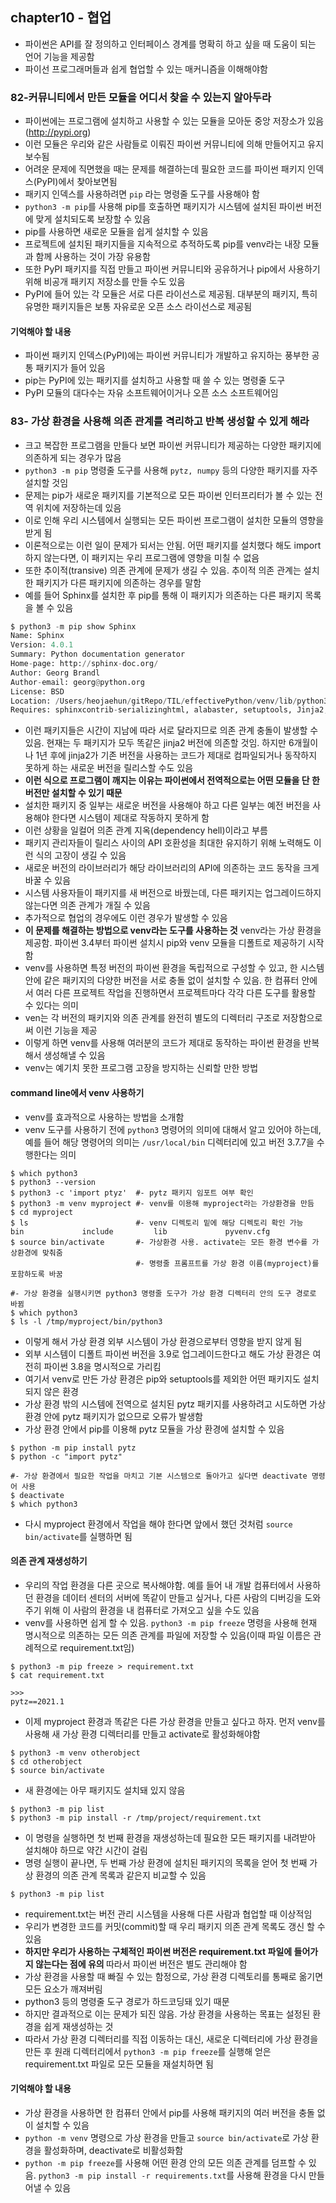 ## chapter10 - 협업
- 파이썬은 API를 잘 정의하고 인터페이스 경계를 명확히 하고 싶을 때 도움이 되는 언어 기능을 제공함
- 파이선 프로그래머들과 쉽게 협업할 수 있는 매커니즘을 이해해야함

### 82-커뮤니티에서 만든 모듈을 어디서 찾을 수 있는지 알아두라
- 파이썬에는 프로그램에 설치하고 사용할 수 있는 모듈을 모아둔 중앙 저장소가 있음(http://pypi.org)
- 이런 모듈은 우리와 같은 사람들로 이뤄진 파이썬 커뮤니티에 의해 만들어지고 유지 보수됨
- 어려운 문제에 직면했을 때는 문제를 해결하는데 필요한 코드를 파이썬 패키지 인덱스(PyPI)에서 찾아보면됨
- 패키지 인덱스를 사용하려면 `pip` 라는 명령줄 도구를 사용해야 함
- `python3 -m pip`를 사용해 pip를 호출하면 패키지가 시스템에 설치된 파이썬 버전에 맞게 설치되도록 보장할 수 있음
- pip를 사용하면 새로운 모듈을 쉽게 설치할 수 있음
- 프로젝트에 설치된 패키지들을 지속적으로 추적하도록 pip를 venv라는 내장 모듈과 함께 사용하는 것이 가장 유용함
- 또한 PyPI 패키지를 직접 만들고 파이썬 커뮤니티와 공유하거나 pip에서 사용하기 위해 비공개 패키지 저장소를 만들 수도 있음
- PyPI에 들어 있는 각 모듈은 서로 다른 라이선스로 제공됨. 대부분의 패키지, 특히 유명한 패키지들은 보통 자유로운 오픈 소스 라이선스로 제공됨

#### 기억해야 할 내용
- 파이썬 패키지 인덱스(PyPI)에는 파이썬 커뮤니티가 개발하고 유지하는 풍부한 공통 패키지가 들어 있음
- pip는 PyPI에 있는 패키지를 설치하고 사용할 때 쓸 수 있는 명령줄 도구
- PyPI 모듈의 대다수는 자유 소프트웨어이거나 오픈 소스 소프트웨어임

### 83- 가상 환경을 사용해 의존 관계를 격리하고 반복 생성할 수 있게 해라
- 크고 복잡한 프로그램을 만들다 보면 파이썬 커뮤니티가 제공하는 다양한 패키지에 의존하게 되는 경우가 많음
- `python3 -m pip` 명령줄 도구를 사용해 `pytz, numpy` 등의 다양한 패키지를 자주 설치할 것임
- 문제는 pip가 새로운 패키지를 기본적으로 모든 파이썬 인터프리터가 볼 수 있는 전역 위치에 저장하는데 있음
- 이로 인해 우리 시스템에서 실행되는 모든 파이썬 프로그램이 설치한 모듈의 영향을 받게 됨
- 이론적으로는 이런 일이 문제가 되서는 안됨. 어떤 패키지를 설치했다 해도 import 하지 않는다면, 이 패키지는 우리 프로그램에 영향을 미칠 수 없음
- 또한 추이적(transive) 의존 관계에 문제가 생길 수 있음. 추이적 의존 관계는 설치한 패키지가 다른 패키지에 의존하는 경우를 말함
- 예를 들어 Sphinx를 설치한 후 pip를 통해 이 패키지가 의존하는 다른 패키지 목록을 볼 수 있음
~~~python
$ python3 -m pip show Sphinx
Name: Sphinx
Version: 4.0.1
Summary: Python documentation generator
Home-page: http://sphinx-doc.org/
Author: Georg Brandl
Author-email: georg@python.org
License: BSD
Location: /Users/heojaehun/gitRepo/TIL/effectivePython/venv/lib/python3.7/site-packages
Requires: sphinxcontrib-serializinghtml, alabaster, setuptools, Jinja2, sphinxcontrib-devhelp, packaging, sphinxcontrib-jsmath, snowballstemmer, docutils, requests, sphinxcontrib-applehelp, MarkupSafe, sphinxcontrib-htmlhelp, imagesize, Pygments, babel, sphinxcontrib-qthelp
~~~
- 이런 패키지들은 시간이 지남에 따라 서로 달라지므로 의존 관계 충돌이 발생할 수 있음. 현재는 두 패키지가 모두 똑같은 jinja2 버전에 의존할 것임. 하지만 6개월이나 1년 후에 jinja2가 기존 버전을 사용하는 코드가 제대로 컴파일되거나 동작하지 못하게 하는 새로운 버전을 릴리스할 수도 있음 
- <b>이런 식으로 프로그램이 깨지는 이유는 파이썬에서 전역적으로는 어떤 모듈을 단 한 버전만 설치할 수 있기 때문</b>
- 설치한 패키지 중 일부는 새로운 버전을 사용해야 하고 다른 일부는 예전 버전을 사용해야 한다면 시스템이 제대로 작동하지 못하게 함
- 이런 상황을 일컬어 의존 관계 지옥(dependency hell)이라고 부름
- 패키지 관리자들이 릴리스 사이의 API 호환성을 최대한 유지하기 위해 노력해도 이런 식의 고장이 생길 수 있음 
- 새로운 버전의 라이브러리가 해당 라이브러리의 API에 의존하는 코드 동작을 크게 바꿀 수 있음
- 시스템 사용자들이 패키지를 새 버전으로 바꿨는데, 다른 패키지는 업그레이드하지 않는다면 의존 관계가 개질 수 있음
- 추가적으로 협업의 경우에도 이런 경우가 발생할 수 있음
- <b>이 문제를 해결하는 방법으로 venv라는 도구를 사용하는 것</b> venv라는 가상 환경을 제공함. 파이썬 3.4부터 파이썬 설치시 pip와 venv 모듈을 디폴트로 제공하기 시작함
- venv를 사용하면 특정 버전의 파이썬 환경을 독립적으로 구성할 수 있고, 한 시스템 안에 같은 패키지의 다양한 버전을 서로 충돌 없이 설치할 수 있음. 한 컴퓨터 안에서 여러 다른 프로젝트 작업을 진행하면서 프로젝트마다 각각 다른 도구를 활용할 수 있다는 의미
- ven는 각 버전의 패키지와 의존 관계를 완전히 별도의 디렉터리 구조로 저장함으로써 이런 기능을 제공
- 이렇게 하면 venv를 사용해 여러분의 코드가 제대로 동작하는 파이썬 환경을 반복해서 생성해낼 수 있음
- venv는 예기치 못한 프로그램 고장을 방지하는 신뢰할 만한 방법

#### command line에서 venv 사용하기
- venv를 효과적으로 사용하는 방법을 소개함
- venv 도구를 사용하기 전에 `python3` 명령어의 의미에 대해서 알고 있어야 하는데, 예를 들어 해당 명령어의 의미는 `/usr/local/bin` 디렉터리에 있고 버전 3.7.7을 수행한다는 의미
~~~shell
$ which python3
$ python3 --version
$ python3 -c 'import ptyz'  #- pytz 패키지 임포트 여부 확인
$ python3 -m venv myproject #- venv를 이용해 myproject라는 가상환경을 만듬
$ cd myproject 
$ ls                        #- venv 디렉토리 밑에 해당 디렉토리 확인 가능
bin             include         lib             pyvenv.cfg
$ source bin/activate       #- 가상환경 사용. activate는 모든 환경 변수를 가상환경에 맞춰줌
                            #- 명령줄 프롬프트를 가상 환경 이름(myproject)를 포함하도록 바꿈

#- 가상 환경을 실행시키면 python3 명령줄 도구가 가상 환경 디렉터리 안의 도구 경로로 바뀜
$ which python3
$ ls -l /tmp/myproject/bin/python3  
~~~
- 이렇게 해서 가상 환경 외부 시스템이 가상 환경으로부터 영향을 받지 않게 됨
- 외부 시스템이 디폴트 파이썬 버전을 3.9로 업그레이드한다고 해도 가상 환경은 여전히 파이썬 3.8을 명시적으로 가리킴
- 여기서 venv로 만든 가상 환경은 pip와 setuptools를 제외한 어떤 패키지도 설치되지 않은 환경
- 가상 환경 밖의 시스템에 전역으로 설치된 pytz 패키지를 사용하려고 시도하면 가상 환경 안에 pytz 패키지가 없으므로 오류가 발생함
- 가상 환경 안에서 pip를 이용해 pytz 모듈을 가상 환경에 설치할 수 있음
~~~shell
$ python -m pip install pytz
$ python -c "import pytz"

#- 가상 환경에서 필요한 작업을 마치고 기본 시스템으로 돌아가고 싶다면 deactivate 명령어 사용
$ deactivate
$ which python3
~~~
- 다시 myproject 환경에서 작업을 해야 한다면 앞에서 했던 것처럼 `source bin/activate`를 실행하면 됨

#### 의존 관계 재생성하기
- 우리의 작업 환경을 다른 곳으로 복사해야함. 예를 들어 내 개발 컴퓨터에서 사용하던 환경을 데이터 센터의 서버에 똑같이 만들고 싶거나, 다른 사람의 디버깅을 도와주기 위해 이 사람의 환경을 내 컴퓨터로 가져오고 싶을 수도 있음
- venv를 사용하면 쉽게 할 수 있음. `python3 -m pip freeze` 명령을 사용해 현재 명시적으로 의존하는 모든 의존 관계를 파일에 저장할 수 있음(이때 파일 이름은 관례적으로 requirement.txt임)
~~~shell
$ python3 -m pip freeze > requirement.txt
$ cat requirement.txt   

>>>
pytz==2021.1
~~~
- 이제 myproject 환경과 똑같은 다른 가상 환경을 만들고 싶다고 하자. 먼저 venv를 사용해 새 가상 환경 디렉터리를 만들고 activate로 활성화해야함 
~~~shell
$ python3 -m venv otherobject
$ cd otherobject
$ source bin/activate
~~~
- 새 환경에는 아무 패키지도 설치돼 있지 않음
~~~shell
$ python3 -m pip list
$ python3 -m pip install -r /tmp/project/requirement.txt
~~~
- 이 명령을 실행하면 첫 번째 환경을 재생성하는데 필요한 모든 패키지를 내려받아 설치해야 하므로 약간 시간이 걸림
- 명령 실행이 끝나면, 두 번째 가상 환경에 설치된 패키지의 목록을 얻어 첫 번째 가상 환경의 의존 관계 목록과 같은지 비교할 수 있음
~~~shell
$ python3 -m pip list
~~~
- requirement.txt는 버전 관리 시스템을 사용해 다른 사람과 협업할 때 이상적임
- 우리가 변경한 코드를 커밋(commit)할 때 우리 패키지 의존 관계 목록도 갱신 할 수 있음
- <b>하지만 우리가 사용하는 구체적인 파이썬 버전은 requirement.txt 파일에 들어가지 않는다는 점에 유의 </b> 따라서 파이썬 버전은 별도 관리해야 함
- 가상 환경을 사용할 때 빠질 수 있는 함정으로, 가상 환경 디렉토리를 통째로 옮기면 모든 요소가 깨져버림
- python3 등의 명령줄 도구 경로가 하드코딩돼 있기 때문
- 하지만 결과적으로 이는 문제가 되진 않음. 가상 환경을 사용하는 목표는 설정된 환경을 쉽게 재생성하는 것
- 따라서 가상 환경 디렉터리를 직접 이동하는 대신, 새로운 디렉터리에 가상 환경을 만든 후 원래 디렉터리에서 `python3 -m pip freeze`를 실행해 얻은 requirement.txt 파일로 모든 모듈을 재설치하면 됨

#### 기억해야 할 내용
- 가상 환경을 사용하면 한 컴퓨터 안에서 pip를 사용해 패키지의 여러 버전을 충돌 없이 설치할 수 있음
- `python -m venv` 명령으로 가상 환경을 만들고 `source bin/activate`로 가상 환경을 활성화하며, deactivate로 비활성화함
- `python -m pip freeze`를 사용해 어떤 환경 안의 모든 의존 관계를 덤프할 수 있음. `python3 -m pip install -r requirements.txt`를 사용해 환경을 다시 만들어낼 수 있음